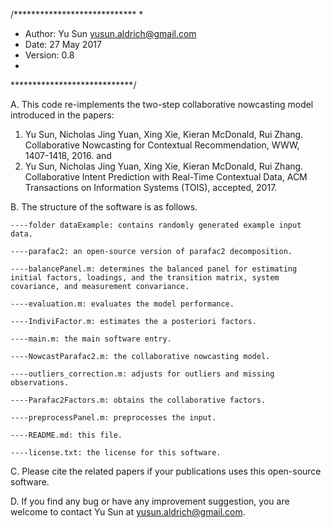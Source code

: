 /****************************
*
* Author: Yu Sun <yusun.aldrich@gmail.com>
* Date: 27 May 2017
* Version: 0.8
*
****************************/

A. This code re-implements the two-step collaborative nowcasting model introduced in the papers:
1. Yu Sun, Nicholas Jing Yuan, Xing Xie, Kieran McDonald, Rui Zhang. Collaborative Nowcasting for Contextual Recommendation, WWW, 1407-1418, 2016.
and
2. Yu Sun, Nicholas Jing Yuan, Xing Xie, Kieran McDonald, Rui Zhang. Collaborative Intent Prediction with Real-Time Contextual Data, ACM Transactions on Information Systems (TOIS), accepted, 2017.

B. The structure of the software is as follows.

	----folder dataExample: contains randomly generated example input data.
	
	----parafac2: an open-source version of parafac2 decomposition.
	
	----balancePanel.m: determines the balanced panel for estimating initial factors, loadings, and the transition matrix, system covariance, and measurement convariance.
	
	----evaluation.m: evaluates the model performance.
	
	----IndiviFactor.m: estimates the a posteriori factors.
	
	----main.m: the main software entry.
	
	----NowcastParafac2.m: the collaborative nowcasting model.
	
	----outliers_correction.m: adjusts for outliers and missing observations.
	
	----Parafac2Factors.m: obtains the collaborative factors.
	
	----preprocessPanel.m: preprocesses the input.
	
	----README.md: this file.
	
	----license.txt: the license for this software.

C. Please cite the related papers if your publications uses this open-source software.

D. If you find any bug or have any improvement suggestion, you are welcome to contact Yu Sun at yusun.aldrich@gmail.com.